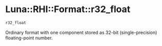 # Luna::RHI::Format::r32_float

```c++
r32_float
```

Ordinary format with one component stored as 32-bit (single-precision) floating-point number. 

